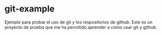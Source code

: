 # git-example
Ejemplo para probar el uso de git y los respositorios de github.
Este es un proyecto de prueba que me ha permitido aprender a cómo usar git y github.
